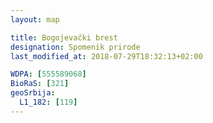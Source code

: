 ```yaml
---
layout: map

title: Bogojevački brest
designation: Spomenik prirode
last_modified_at: 2018-07-29T18:32:13+02:00

WDPA: [555589068]
BioRaS: [321]
geoSrbija:
  L1_182: [119]
---
```


